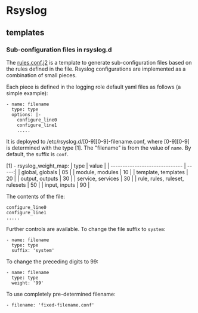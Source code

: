 # Rsyslog

## templates

### Sub-configuration files in rsyslog.d

The [rules.conf.j2](../roles/rsyslog/templates/rules.conf.j2) is a template to generate
sub-configuration files based on the rules defined in the file.  Rsyslog configurations are implemented
as a combination of small pieces.

Each piece is defined in the logging role default yaml files as follows (a simple example):
```
- name: filename
  type: type
  options: |-
    configure_line0
    configure_line1
    .....
```

It is deployed to /etc/rsyslog.d/[0-9][0-9]-filename.conf, where [0-9][0-9] is determined with the type [1].  The "filename" is from the value of `name`.  By default, the suffix is `conf`.

[1] - rsyslog_weight_map:
| type                           | value |
| ------------------------------ | -----:|
| global, globals                | 05    |
| module, modules                | 10    |
| template, templates            | 20    |
| output, outputs                | 30    |
| service, services              | 30    |
| rule, rules, ruleset, rulesets | 50    |
| input, inputs                  | 90    |

The contents of the file:
```
configure_line0
configure_line1
.....
```

Further controls are available.
To change the file suffix to `system`:
```
- name: filename
  type: type
  suffix: 'system'
```
To change the preceding digits to 99:
```
- name: filename
  type: type
  weight: '99'
```
To use completely pre-determined filename:
```
- filename: 'fixed-filename.conf'
```

